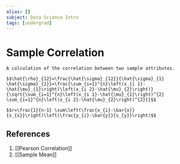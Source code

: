 ```yaml
---
alias: []
subject: Data Science Intro
tags: [undergrad]
---
```

# Sample Correlation

```ad-note
A calculation of the correlation between two sample attributes.
```

```ad-math
$$\hat{\rho}_{12}=\frac{\hat{\sigma}_{12}}{\hat{\sigma}_{1} \hat{\sigma}_{2}}=\frac{\sum_{i=1}^{n}\left(x_{i 1}-\hat{\mu}_{1}\right)\left(x_{i 2}-\hat{\mu}_{2}\right)}{\sqrt{\sum_{i=1}^{n}\left(x_{i 1}-\hat{\mu}_{1}\right)^{2} \sum_{i=1}^{n}\left(x_{i 2}-\hat{\mu}_{2}\right)^{2}}}$$

$$r=\frac{1}{n-1} \sum\left(\frac{x_{i}-\bar{x}}{s_{x}}\right)\left(\frac{y_{i}-\bar{y}}{s_{y}}\right)$$
```

## References
1. [[Pearson Correlation]]
2. [[Sample Mean]]